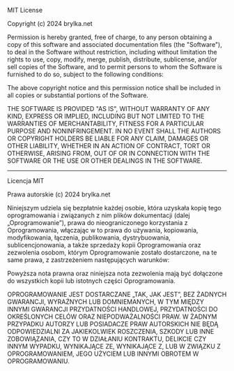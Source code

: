 
MIT License

Copyright (c) 2024 brylka.net

Permission is hereby granted, free of charge, to any person obtaining a copy
of this software and associated documentation files (the "Software"), to deal
in the Software without restriction, including without limitation the rights
to use, copy, modify, merge, publish, distribute, sublicense, and/or sell
copies of the Software, and to permit persons to whom the Software is
furnished to do so, subject to the following conditions:

The above copyright notice and this permission notice shall be included in all
copies or substantial portions of the Software.

THE SOFTWARE IS PROVIDED "AS IS", WITHOUT WARRANTY OF ANY KIND, EXPRESS OR
IMPLIED, INCLUDING BUT NOT LIMITED TO THE WARRANTIES OF MERCHANTABILITY,
FITNESS FOR A PARTICULAR PURPOSE AND NONINFRINGEMENT. IN NO EVENT SHALL THE
AUTHORS OR COPYRIGHT HOLDERS BE LIABLE FOR ANY CLAIM, DAMAGES OR OTHER
LIABILITY, WHETHER IN AN ACTION OF CONTRACT, TORT OR OTHERWISE, ARISING FROM,
OUT OF OR IN CONNECTION WITH THE SOFTWARE OR THE USE OR OTHER DEALINGS IN THE
SOFTWARE.

---

Licencja MIT

Prawa autorskie (c) 2024 brylka.net

Niniejszym udziela się bezpłatnie każdej osobie, która uzyskała kopię
tego oprogramowania i związanych z nim plików dokumentacji (dalej „Oprogramowanie”),
prawa do nieograniczonego korzystania z Oprogramowania, włączając w to prawa
do używania, kopiowania, modyfikowania, łączenia, publikowania, dystrybuowania, sublicencjonowania,
a także sprzedaży kopii Oprogramowania oraz zezwolenia osobom, którym Oprogramowanie
zostało dostarczone, na te same prawa, z zastrzeżeniem następujących warunków:

Powyższa nota prawna oraz niniejsza nota zezwolenia mają być dołączone do wszystkich
kopii lub istotnych części Oprogramowania.

OPROGRAMOWANIE JEST DOSTARCZANE „TAK, JAK JEST”, BEZ ŻADNYCH GWARANCJI, WYRAŹNYCH LUB
DOMNIEMANYCH, W TYM MIĘDZY INNYMI GWARANCJI PRZYDATNOŚCI HANDLOWEJ,
PRZYDATNOŚCI DO OKREŚLONYCH CELÓW ORAZ NIEPODWAŻALNOŚCI PRAW. W ŻADNYM PRZYPADKU
AUTORZY LUB POSIADACZE PRAW AUTORSKICH NIE BĘDĄ ODPOWIEDZIALNI ZA JAKIEKOLWIEK ROSZCZENIA, SZKODY
LUB INNE ZOBOWIĄZANIA, CZY TO W DZIAŁANIU KONTRAKTU, DELIKCIE CZY INNYM WYPADKU,
WYNIKAJĄCE ZE, WYNIKAJĄCE Z, LUB W ZWIĄZKU Z OPROGRAMOWANIEM, JEGO UŻYCIEM LUB
INNYMI OBROTEM W OPROGRAMOWANIU.
